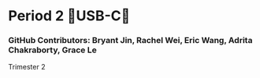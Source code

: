 # Period 2  🔋USB-C🔋
### GitHub Contributors: Bryant Jin, Rachel Wei, Eric Wang, Adrita Chakraborty, Grace Le
Trimester 2 
